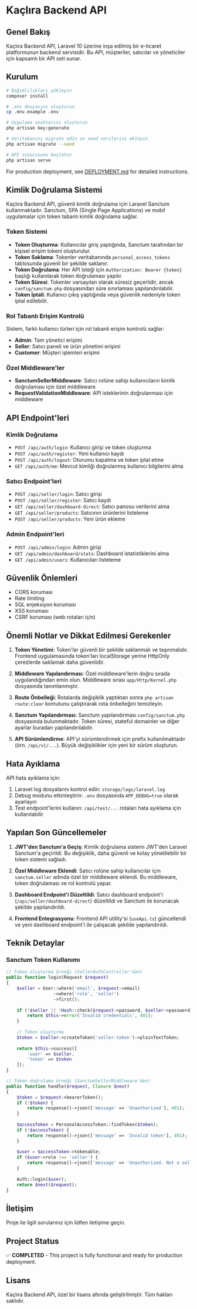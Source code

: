 # Kaçlıra Backend API

## Genel Bakış

Kaçlıra Backend API, Laravel 10 üzerine inşa edilmiş bir e-ticaret platformunun backend servisidir. Bu API, müşteriler, satıcılar ve yöneticiler için kapsamlı bir API seti sunar.

## Kurulum

```bash
# Bağımlılıkları yükleyin
composer install

# .env dosyasını oluşturun
cp .env.example .env

# Uygulama anahtarını oluşturun
php artisan key:generate

# Veritabanını migrate edin ve seed verilerini ekleyin
php artisan migrate --seed

# API sunucusunu başlatın
php artisan serve
```

For production deployment, see [DEPLOYMENT.md](DEPLOYMENT.md) for detailed instructions.

## Kimlik Doğrulama Sistemi

Kaçlıra Backend API, güvenli kimlik doğrulama için Laravel Sanctum kullanmaktadır. Sanctum, SPA (Single Page Applications) ve mobil uygulamalar için token tabanlı kimlik doğrulama sağlar.

### Token Sistemi

- **Token Oluşturma**: Kullanıcılar giriş yaptığında, Sanctum tarafından bir kişisel erişim tokeni oluşturulur.
- **Token Saklama**: Tokenler veritabanında `personal_access_tokens` tablosunda güvenli bir şekilde saklanır.
- **Token Doğrulama**: Her API isteği için `Authorization: Bearer {token}` başlığı kullanılarak token doğrulaması yapılır.
- **Token Süresi**: Tokenler varsayılan olarak süresiz geçerlidir, ancak `config/sanctum.php` dosyasından süre sınırlaması yapılandırılabilir.
- **Token İptali**: Kullanıcı çıkış yaptığında veya güvenlik nedeniyle token iptal edilebilir.

### Rol Tabanlı Erişim Kontrolü

Sistem, farklı kullanıcı türleri için rol tabanlı erişim kontrolü sağlar:

- **Admin**: Tam yönetici erişimi
- **Seller**: Satıcı paneli ve ürün yönetimi erişimi
- **Customer**: Müşteri işlemleri erişimi

### Özel Middleware'ler

- **SanctumSellerMiddleware**: Satıcı rolüne sahip kullanıcıların kimlik doğrulaması için özel middleware
- **RequestValidationMiddleware**: API isteklerinin doğrulanması için middleware

## API Endpoint'leri

### Kimlik Doğrulama

- `POST /api/auth/login`: Kullanıcı girişi ve token oluşturma
- `POST /api/auth/register`: Yeni kullanıcı kaydı
- `POST /api/auth/logout`: Oturumu kapatma ve token iptal etme
- `GET /api/auth/me`: Mevcut kimliği doğrulanmış kullanıcı bilgilerini alma

### Satıcı Endpoint'leri

- `POST /api/seller/login`: Satıcı girişi
- `POST /api/seller/register`: Satıcı kaydı
- `GET /api/seller/dashboard-direct`: Satıcı panosu verilerini alma
- `GET /api/seller/products`: Satıcının ürünlerini listeleme
- `POST /api/seller/products`: Yeni ürün ekleme

### Admin Endpoint'leri

- `POST /api/admin/login`: Admin girişi
- `GET /api/admin/dashboard/stats`: Dashboard istatistiklerini alma
- `GET /api/admin/users`: Kullanıcıları listeleme

## Güvenlik Önlemleri

- CORS koruması
- Rate limiting
- SQL enjeksiyon koruması
- XSS koruması
- CSRF koruması (web rotaları için)

## Önemli Notlar ve Dikkat Edilmesi Gerekenler

1. **Token Yönetimi**: Token'lar güvenli bir şekilde saklanmalı ve taşınmalıdır. Frontend uygulamasında token'ları localStorage yerine HttpOnly çerezlerde saklamak daha güvenlidir.

2. **Middleware Yapılandırması**: Özel middleware'lerin doğru sırada uygulandığından emin olun. Middleware sırası `app/Http/Kernel.php` dosyasında tanımlanmıştır.

3. **Route Önbelleği**: Rotalarda değişiklik yaptıktan sonra `php artisan route:clear` komutunu çalıştırarak rota önbelleğini temizleyin.

4. **Sanctum Yapılandırması**: Sanctum yapılandırması `config/sanctum.php` dosyasında bulunmaktadır. Token süresi, stateful domainler ve diğer ayarlar buradan yapılandırılabilir.

5. **API Sürümlendirme**: API'yi sürümlendirmek için prefix kullanılmaktadır (örn. `/api/v1/...`). Büyük değişiklikler için yeni bir sürüm oluşturun.

## Hata Ayıklama

API hata ayıklama için:

1. Laravel log dosyalarını kontrol edin: `storage/logs/laravel.log`
2. Debug modunu etkinleştirin: `.env` dosyasında `APP_DEBUG=true` olarak ayarlayın
3. Test endpoint'lerini kullanın: `/api/test/...` rotaları hata ayıklama için kullanılabilir

## Yapılan Son Güncellemeler

1. **JWT'den Sanctum'a Geçiş**: Kimlik doğrulama sistemi JWT'den Laravel Sanctum'a geçirildi. Bu değişiklik, daha güvenli ve kolay yönetilebilir bir token sistemi sağladı.

2. **Özel Middleware Eklendi**: Satıcı rolüne sahip kullanıcılar için `sanctum.seller` adında özel bir middleware eklendi. Bu middleware, token doğrulaması ve rol kontrolü yapar.

3. **Dashboard Endpoint'i Düzeltildi**: Satıcı dashboard endpoint'i (`/api/seller/dashboard-direct`) düzeltildi ve Sanctum ile korunacak şekilde yapılandırıldı.

4. **Frontend Entegrasyonu**: Frontend API utility'si (`useApi.ts`) güncellendi ve yeni dashboard endpoint'i ile çalışacak şekilde yapılandırıldı.

## Teknik Detaylar

### Sanctum Token Kullanımı

```php
// Token oluşturma örneği (SellerAuthController'dan)
public function login(Request $request)
{
    $seller = User::where('email', $request->email)
                  ->where('role', 'seller')
                  ->first();
                  
    if (!$seller || !Hash::check($request->password, $seller->password)) {
        return $this->error('Invalid credentials', 401);
    }
    
    // Token oluşturma
    $token = $seller->createToken('seller-token')->plainTextToken;
    
    return $this->success([
        'user' => $seller,
        'token' => $token
    ]);
}

// Token doğrulama örneği (SanctumSellerMiddleware'den)
public function handle($request, Closure $next)
{
    $token = $request->bearerToken();
    if (!$token) {
        return response()->json(['message' => 'Unauthorized'], 401);
    }
    
    $accessToken = PersonalAccessToken::findToken($token);
    if (!$accessToken) {
        return response()->json(['message' => 'Invalid token'], 401);
    }
    
    $user = $accessToken->tokenable;
    if ($user->role !== 'seller') {
        return response()->json(['message' => 'Unauthorized. Not a seller account'], 403);
    }
    
    Auth::login($user);
    return $next($request);
}
```

## İletişim

Proje ile ilgili sorularınız için lütfen iletişime geçin.

## Project Status

✅ **COMPLETED** - This project is fully functional and ready for production deployment.

## Lisans

Kaçlıra Backend API, özel bir lisans altında geliştirilmiştir. Tüm hakları saklıdır.
